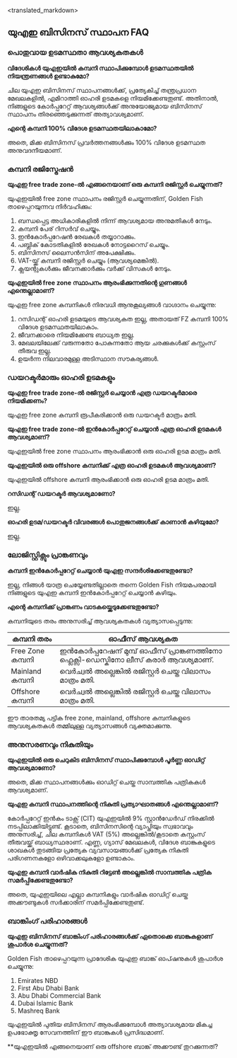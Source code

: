 <translated_markdown>
## യുഎഇ ബിസിനസ് സ്ഥാപന FAQ

### പൊതുവായ ഉടമസ്ഥതാ ആവശ്യകതകൾ

**വിദേശികൾ യുഎഇയിൽ കമ്പനി സ്ഥാപിക്കുമ്പോൾ ഉടമസ്ഥതയിൽ നിയന്ത്രണങ്ങൾ ഉണ്ടാകുമോ?**

ചില യുഎഇ ബിസിനസ് സ്ഥാപനങ്ങൾക്ക്, പ്രത്യേകിച്ച് തന്ത്രപ്രധാന മേഖലകളിൽ, എമിറാത്തി ഓഹരി ഉടമകളെ നിയമിക്കേണ്ടതുണ്ട്. അതിനാൽ, നിങ്ങളുടെ കോർപ്പറേറ്റ് ആവശ്യങ്ങൾക്ക് അനുയോജ്യമായ ബിസിനസ് സ്ഥാപനം തിരഞ്ഞെടുക്കുന്നത് അത്യാവശ്യമാണ്.

**എന്റെ കമ്പനി 100% വിദേശ ഉടമസ്ഥതയിലാകാമോ?**

അതെ, മിക്ക ബിസിനസ് പ്രവർത്തനങ്ങൾക്കും 100% വിദേശ ഉടമസ്ഥത അനുവദനീയമാണ്.

### കമ്പനി രജിസ്ട്രേഷൻ

**യുഎഇ free trade zone-ൽ എങ്ങനെയാണ് ഒരു കമ്പനി രജിസ്റ്റർ ചെയ്യുന്നത്?**

യുഎഇയിൽ free zone സ്ഥാപനം രജിസ്റ്റർ ചെയ്യുന്നതിന്, Golden Fish താഴെപ്പറയുന്നവ നിർവഹിക്കും:

1. ബന്ധപ്പെട്ട അധികാരികളിൽ നിന്ന് ആവശ്യമായ അനുമതികൾ നേടും.
2. കമ്പനി പേര് റിസർവ് ചെയ്യും.
3. ഇൻകോർപ്പറേഷൻ രേഖകൾ തയ്യാറാക്കും.
4. പബ്ലിക് കോടതികളിൽ രേഖകൾ നോട്ടറൈസ് ചെയ്യും.
5. ബിസിനസ് ലൈസൻസിന് അപേക്ഷിക്കും.
6. VAT-യ്ക്ക് കമ്പനി രജിസ്റ്റർ ചെയ്യും (ആവശ്യമെങ്കിൽ).
7. ക്ലയന്റുകൾക്കും ജീവനക്കാർക്കും വർക്ക് വിസകൾ നേടും.

**യുഎഇയിൽ free zone സ്ഥാപനം ആരംഭിക്കുന്നതിന്റെ ഗുണങ്ങൾ എന്തെല്ലാമാണ്?**

യുഎഇ free zone കമ്പനികൾ നിരവധി ആനുകൂല്യങ്ങൾ വാഗ്ദാനം ചെയ്യുന്നു:

1. റസിഡന്റ് ഓഹരി ഉടമയുടെ ആവശ്യകത ഇല്ല, അതായത് FZ കമ്പനി 100% വിദേശ ഉടമസ്ഥതയിലാകാം.
2. ജീവനക്കാരെ നിയമിക്കേണ്ട ബാധ്യത ഇല്ല.
3. മേഖലയിലേക്ക് വരുന്നതോ പോകുന്നതോ ആയ ചരക്കുകൾക്ക് കസ്റ്റംസ് തീരുവ ഇല്ല.
4. ഉയർന്ന നിലവാരമുള്ള അടിസ്ഥാന സൗകര്യങ്ങൾ.

### ഡയറക്ടർമാരും ഓഹരി ഉടമകളും

**യുഎഇ free trade zone-ൽ രജിസ്റ്റർ ചെയ്യാൻ എത്ര ഡയറക്ടർമാരെ നിയമിക്കണം?**

യുഎഇ free zone കമ്പനി രൂപീകരിക്കാൻ ഒരു ഡയറക്ടർ മാത്രം മതി.

**യുഎഇ free trade zone-ൽ ഇൻകോർപ്പറേറ്റ് ചെയ്യാൻ എത്ര ഓഹരി ഉടമകൾ ആവശ്യമാണ്?**

യുഎഇയിൽ free zone സ്ഥാപനം ആരംഭിക്കാൻ ഒരു ഓഹരി ഉടമ മാത്രം മതി.

**യുഎഇയിൽ ഒരു offshore കമ്പനിക്ക് എത്ര ഓഹരി ഉടമകൾ ആവശ്യമാണ്?**

യുഎഇയിൽ offshore കമ്പനി ആരംഭിക്കാൻ ഒരു ഓഹരി ഉടമ മാത്രം മതി.

**റസിഡന്റ് ഡയറക്ടർ ആവശ്യമാണോ?**

ഇല്ല.

**ഓഹരി ഉടമ/ഡയറക്ടർ വിവരങ്ങൾ പൊതുജനങ്ങൾക്ക് കാണാൻ കഴിയുമോ?**

ഇല്ല.

### ലോജിസ്റ്റിക്സും പ്രാങ്കണവും

**കമ്പനി ഇൻകോർപ്പറേറ്റ് ചെയ്യാൻ യുഎഇ സന്ദർശിക്കേണ്ടതുണ്ടോ?**

ഇല്ല, നിങ്ങൾ യാത്ര ചെയ്യേണ്ടതില്ലാതെ തന്നെ Golden Fish നിയമപരമായി നിങ്ങളുടെ യുഎഇ കമ്പനി ഇൻകോർപ്പറേറ്റ് ചെയ്യാൻ കഴിയും.

**എന്റെ കമ്പനിക്ക് പ്രാങ്കണം വാടകയ്ക്കെടുക്കേണ്ടതുണ്ടോ?**

കമ്പനിയുടെ തരം അനുസരിച്ച് ആവശ്യകതകൾ വ്യത്യാസപ്പെടുന്നു:

| കമ്പനി തരം      | ഓഫീസ് ആവശ്യകത                                                                     |
| ----------------- | --------------------------------------------------------------------------------------- |
| Free Zone കമ്പനി | ഇൻകോർപ്പറേഷന് മുമ്പ് ഓഫീസ് പ്രാങ്കണത്തിനോ ഫ്ലെക്സി-ഡെസ്കിനോ ലീസ് കരാർ ആവശ്യമാണ്. |
| Mainland കമ്പനി  | വെർച്വൽ അല്ലെങ്കിൽ രജിസ്റ്റർ ചെയ്ത വിലാസം മാത്രം മതി.                                |
| Offshore കമ്പനി  | വെർച്വൽ അല്ലെങ്കിൽ രജിസ്റ്റർ ചെയ്ത വിലാസം മാത്രം മതി.                                |

ഈ താരതമ്യ പട്ടിക free zone, mainland, offshore കമ്പനികളുടെ ആവശ്യകതകൾ തമ്മിലുള്ള വ്യത്യാസങ്ങൾ വ്യക്തമാക്കുന്നു.

### അനുസരണവും നികുതിയും

**യുഎഇയിൽ ഒരു ചെറുകിട ബിസിനസ് സ്ഥാപിക്കുമ്പോൾ പൂർണ്ണ ഓഡിറ്റ് ആവശ്യമാണോ?**

അതെ, മിക്ക സ്ഥാപനങ്ങൾക്കും ഓഡിറ്റ് ചെയ്ത സാമ്പത്തിക പത്രികകൾ ആവശ്യമാണ്.

**യുഎഇ കമ്പനി സ്ഥാപനത്തിന്റെ നികുതി പ്രത്യാഘാതങ്ങൾ എന്തെല്ലാമാണ്?**

കോർപ്പറേറ്റ് ഇൻകം ടാക്സ് (CIT) യുഎഇയിൽ 9% സ്റ്റാൻഡേർഡ് നിരക്കിൽ നടപ്പിലാക്കിയിട്ടുണ്ട്. കൂടാതെ, ബിസിനസിന്റെ വ്യാപ്തിയും സ്വഭാവവും അനുസരിച്ച്, ചില കമ്പനികൾ VAT (5%) അല്ലെങ്കിൽ/കൂടാതെ കസ്റ്റംസ് തീരുവയ്ക്ക് ബാധ്യസ്ഥരാണ്. എണ്ണ, ഗ്യാസ് മേഖലകൾ, വിദേശ ബാങ്കുകളുടെ ശാഖകൾ തുടങ്ങിയ പ്രത്യേക വ്യവസായങ്ങൾക്ക് പ്രത്യേക നികുതി പരിഗണനകളോ ഒഴിവാക്കലുകളോ ഉണ്ടാകാം.

**യുഎഇ കമ്പനി വാർഷിക നികുതി റിട്ടേൺ അല്ലെങ്കിൽ സാമ്പത്തിക പത്രിക സമർപ്പിക്കേണ്ടതുണ്ടോ?**

അതെ, യുഎഇയിലെ എല്ലാ കമ്പനികളും വാർഷിക ഓഡിറ്റ് ചെയ്ത അക്കൗണ്ടുകൾ സർക്കാരിന് സമർപ്പിക്കേണ്ടതുണ്ട്.

### ബാങ്കിംഗ് പരിഹാരങ്ങൾ

**യുഎഇ ബിസിനസ് ബാങ്കിംഗ് പരിഹാരങ്ങൾക്ക് ഏതൊക്കെ ബാങ്കുകളാണ് ശുപാർശ ചെയ്യുന്നത്?**

Golden Fish താഴെപ്പറയുന്ന പ്രാദേശിക യുഎഇ ബാങ്ക് ഓപ്ഷനുകൾ ശുപാർശ ചെയ്യുന്നു:

1. Emirates NBD
2. First Abu Dhabi Bank
3. Abu Dhabi Commercial Bank
4. Dubai Islamic Bank
5. Mashreq Bank

യുഎഇയിൽ പുതിയ ബിസിനസ് ആരംഭിക്കുമ്പോൾ അത്യാവശ്യമായ മികച്ച ഉപഭോക്തൃ സേവനത്തിന് ഈ ബാങ്കുകൾ പ്രസിദ്ധമാണ്.

**യുഎഇയിൽ എങ്ങനെയാണ് ഒരു offshore ബാങ്ക് അക്കൗണ്ട് തുറക്കുന്നത്?